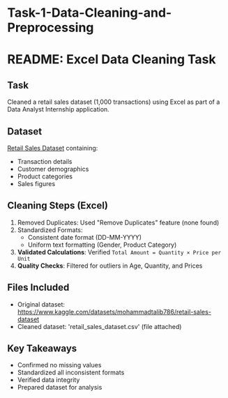 # Task-1-Data-Cleaning-and-Preprocessing

# README: Excel Data Cleaning Task

## Task
Cleaned a retail sales dataset (1,000 transactions) using Excel as part of a Data Analyst Internship application.

## Dataset
[Retail Sales Dataset](https://www.kaggle.com/datasets/mohammadtalib786/retail-sales-dataset) containing:
- Transaction details
- Customer demographics
- Product categories
- Sales figures

## Cleaning Steps (Excel)
1. Removed Duplicates: Used "Remove Duplicates" feature (none found)
2. Standardized Formats:
   - Consistent date format (DD-MM-YYYY)
   - Uniform text formatting (Gender, Product Category)
3. **Validated Calculations**: Verified `Total Amount = Quantity × Price per Unit`
4. **Quality Checks**: Filtered for outliers in Age, Quantity, and Prices

## Files Included
- Original dataset: https://www.kaggle.com/datasets/mohammadtalib786/retail-sales-dataset
- Cleaned dataset: 'retail_sales_dataset.csv' (file attached)

## Key Takeaways
- Confirmed no missing values
- Standardized all inconsistent formats
- Verified data integrity
- Prepared dataset for analysis


